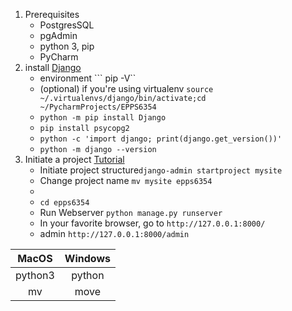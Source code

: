 1. Prerequisites
    * PostgresSQL
    * pgAdmin
    * python 3, pip
    * PyCharm
2. install [Django](https://docs.djangoproject.com/en/3.0/intro/install/)
    * environment ``` pip -V``
    * (optional) if you're using virtualenv ```source ~/.virtualenvs/django/bin/activate;cd ~/PycharmProjects/EPPS6354```
    * ```python -m pip install Django```
    * ```pip install psycopg2 ```
    * ```python -c 'import django; print(django.get_version())'```
    * ```python -m django --version```
3. Initiate a project [Tutorial](https://docs.djangoproject.com/en/3.0/intro/tutorial01/)
    * Initiate project structure``` django-admin startproject mysite ```
    * Change project name ``` mv mysite epps6354  ```
    * 
    * ``` cd epps6354 ```
    * Run Webserver ``` python manage.py runserver ```
    * In your favorite browser, go to ``` http://127.0.0.1:8000/ ``` 
    * admin ``` http://127.0.0.1:8000/admin ```

| MacOS         | Windows   | 
|:-------------:|:-------------:| 
| python3       |python |
| mv            | move |

